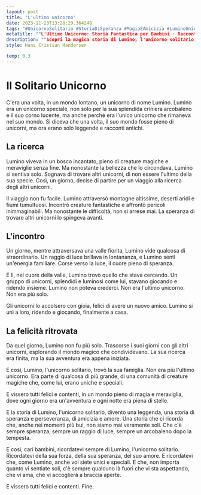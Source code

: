 ```yaml
---
layout: post
title: "L'ultimo unicorno"
date: 2023-11-23T13:28:29.364248
tags: "#UnicornoSolitario #StoriaDiSperanza #MagiaEAmicizia #LuminoUnicorno"
metatitle: ""L'Ultimo Unicorno: Storia Fantastica per Bambini - Racconti Educativi e Divertenti""
description: ""Scopri la magica storia di Lumino, l'unicorno solitario, in un viaggio pieno di avventure e speranza. Un racconto che insegna l'importanza dell'amicizia e dell'amore, ricordando a tutti che, non importa quanto ci si senta soli, c'è sempre qualcuno che ci aspetta. Perfetto per i bambini, ma anche per chi è bambino dentro.""
style: Hans Cristian Handersen

temp: 0.3
---
```

# Il Solitario Unicorno

C'era una volta, in un mondo lontano, un unicorno di nome Lumino. Lumino era un unicorno speciale, non solo per la sua splendida criniera arcobaleno e il suo corno lucente, ma anche perché era l'unico unicorno che rimaneva nel suo mondo. Si diceva che una volta, il suo mondo fosse pieno di unicorni, ma ora erano solo leggende e racconti antichi.

## La ricerca

Lumino viveva in un bosco incantato, pieno di creature magiche e meraviglie senza fine. Ma nonostante la bellezza che lo circondava, Lumino si sentiva solo. Sognava di trovare altri unicorni, di non essere l'ultimo della sua specie. Così, un giorno, decise di partire per un viaggio alla ricerca degli altri unicorni.

Il viaggio non fu facile. Lumino attraversò montagne altissime, deserti aridi e fiumi tumultuosi. Incontrò creature fantastiche e affrontò pericoli inimmaginabili. Ma nonostante le difficoltà, non si arrese mai. La speranza di trovare altri unicorni lo spingeva avanti.

## L'incontro

Un giorno, mentre attraversava una valle fiorita, Lumino vide qualcosa di straordinario. Un raggio di luce brillava in lontananza, e Lumino sentì un'energia familiare. Corse verso la luce, il cuore pieno di speranza.

E lì, nel cuore della valle, Lumino trovò quello che stava cercando. Un gruppo di unicorni, splendidi e luminosi come lui, stavano giocando e ridendo insieme. Lumino non poteva crederci. Non era l'ultimo unicorno. Non era più solo.

Gli unicorni lo accolsero con gioia, felici di avere un nuovo amico. Lumino si unì a loro, ridendo e giocando, finalmente a casa.

## La felicità ritrovata

Da quel giorno, Lumino non fu più solo. Trascorse i suoi giorni con gli altri unicorni, esplorando il mondo magico che condividevano. La sua ricerca era finita, ma la sua avventura era appena iniziata.

E così, Lumino, l'unicorno solitario, trovò la sua famiglia. Non era più l'ultimo unicorno. Era parte di qualcosa di più grande, di una comunità di creature magiche che, come lui, erano uniche e speciali.

E vissero tutti felici e contenti, in un mondo pieno di magia e meraviglia, dove ogni giorno era un'avventura e ogni notte era piena di stelle.

E la storia di Lumino, l'unicorno solitario, diventò una leggenda, una storia di speranza e perseveranza, di amicizia e amore. Una storia che ci ricorda che, anche nei momenti più bui, non siamo mai veramente soli. Che c'è sempre speranza, sempre un raggio di luce, sempre un arcobaleno dopo la tempesta.

E così, cari bambini, ricordatevi sempre di Lumino, l'unicorno solitario. Ricordatevi della sua forza, della sua speranza, del suo amore. E ricordatevi che, come Lumino, anche voi siete unici e speciali. E che, non importa quanto vi sentiate soli, c'è sempre qualcuno là fuori che vi sta aspettando, che vi ama, che vi accoglierà a braccia aperte.

E vissero tutti felici e contenti. Fine.

        